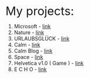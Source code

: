 <span style="font-size: 32px"> My projects: </span>

1) Microsoft - <a href="MrValera.github.io/Other-Code/MyProject/index.html"> link </a>
2) Nature - <a href="https://mrvalera.github.io/Other-Code/MyProject4/Project.html"> link </a>
3) URLAUBSGLÜCK - <a href="https://mrvalera.github.io/Other-Code/Project5/index2.html"> link </a>
4) Calm - <a href="https://mrvalera.github.io/Other-Code/Project6/homePage.html"> link </a>
5) Calm Blog - <a href="https://mrvalera.github.io/Other-Code/Project6/blogPage.html"> link </a>
6) Space - <a href="https://mrvalera.github.io/Other-Code/Project%207/index.html"> link </a>
7) Helvetica v1.0 ( Game ) - <a href="https://mrvalera.github.io/Other-Code/ProjectGame/index.html"> link </a>
8) E C H O - <a href="https://mrvalera.github.io/Other-Code/project8/index.html"> link </a>
